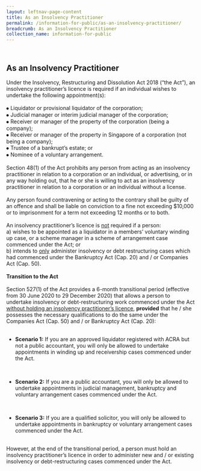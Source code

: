```yaml
---
layout: leftnav-page-content
title: As an Insolvency Practitioner
permalink: /information-for-public/as-an-insolvency-practitioner/
breadcrumb: As an Insolvency Practitioner
collection_name: information-for-public
---
```

<br>**As an Insolvency Practitioner** <br>
---
Under the Insolvency, Restructuring and Dissolution Act 2018 (“the Act”), an insolvency practitioner’s licence is required if an individual wishes to undertake the following appointment(s):
<br><br> 
⦁	Liquidator or provisional liquidator of the corporation;
<br>
⦁	Judicial manager or interim judicial manager of the corporation;
<br>
⦁	Receiver or manager of the property of the corporation (being a company);
<br>
⦁	Receiver or manager of the property in Singapore of a corporation (not being a company);
<br>
⦁	Trustee of a bankrupt’s estate; or
<br>
⦁	Nominee of a voluntary arrangement. 
<br><br>
Section 48(1) of the Act prohibits any person from acting as an insolvency practitioner in relation to a corporation or an individual, or advertising, or in any way holding out, that he or she is willing to act as an insolvency practitioner in relation to a corporation or an individual without a license.
<br><br>
Any person found contravening or acting to the contrary shall be guilty of an offence and shall be liable on conviction to a fine not exceeding $10,000 or to imprisonment for a term not exceeding 12 months or to both.
<br><br>
An insolvency practitioner’s licence is <u>not</u> required if a person:
<br>
a)       wishes to be appointed as a liquidator in a members’ voluntary winding up case, or a scheme manager in a scheme of arrangement case commenced under the Act; or
<br>
b)      intends to <u>only</u> administer insolvency or debt restructuring cases which had commenced under the Bankruptcy Act (Cap. 20) and / or Companies Act (Cap. 50).
<br><br>
**Transition to the Act**
<br><br>
Section 527(1) of the Act provides a 6-month transitional period (effective from  30 June 2020 to 29 December 2020) that allows a person to undertake insolvency or debt-restructuring work commenced under the Act <u>without holding an insolvency practitioner’s licence</u>,  **provided** that he / she possesses the necessary qualifications to do the same under the Companies Act (Cap. 50) and / or Bankruptcy Act (Cap. 20):
<br><br>
* **Scenario 1:** If you are an approved liquidator registered with ACRA but not a public accountant, you will only be allowed to undertake appointments in winding up and receivership cases commenced under the Act.
<br>
 
* **Scenario 2:** If you are a public accountant, you will only be allowed to undertake appointments in judicial management, bankruptcy and voluntary arrangement cases commenced under the Act.
<br> 

* **Scenario 3:** If you are a qualified solicitor, you will only be allowed to undertake appointments in bankruptcy or voluntary arrangement cases commenced under the Act.
<br><br>

However, at the end of the transitional period, a person must hold an insolvency practitioner’s licence in order to administer new and / or existing insolvency or debt-restructuring cases commenced under the Act.
<br>
 

